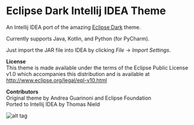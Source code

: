 # Eclipse Dark Intellij IDEA Theme
An Intellij IDEA port of the amazing [Eclipse Dark](http://guari.github.io/eclipse-ui-theme/) theme.

Currently supports Java, Kotlin, and Python (for PyCharm).

Just import the JAR file into IDEA by clicking *File* -> *Import Settings*.

**License**  
This theme is made available under the terms of the
Eclipse Public License v1.0 which accompanies this distribution
and is available at http://www.eclipse.org/legal/epl-v10.html

**Contributors**  
Original theme by Andrea Guarinoni and Eclipse Foundation  
Ported to Intellij IDEA by Thomas Nield

![alt tag](https://github.com/thomasnield/idea_eclipse_dark_theme/blob/master/idea_eclipse_dark.png)



